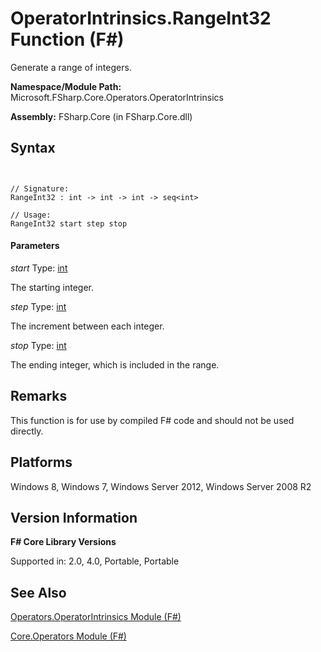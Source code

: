 # OperatorIntrinsics.RangeInt32 Function (F#)

Generate a range of integers.

**Namespace/Module Path:** Microsoft.FSharp.Core.Operators.OperatorIntrinsics

**Assembly:** FSharp.Core (in FSharp.Core.dll)


## Syntax


```


// Signature:
RangeInt32 : int -> int -> int -> seq<int>

// Usage:
RangeInt32 start step stop

```



#### Parameters
*start*
Type: [int](http://msdn.microsoft.com/en-us/library/025d5455-3622-4ea5-9573-3ecbd4ee1375)


The starting integer.


*step*
Type: [int](http://msdn.microsoft.com/en-us/library/025d5455-3622-4ea5-9573-3ecbd4ee1375)


The increment between each integer.


*stop*
Type: [int](http://msdn.microsoft.com/en-us/library/025d5455-3622-4ea5-9573-3ecbd4ee1375)


The ending integer, which is included in the range.




## Remarks
This function is for use by compiled F# code and should not be used directly.


## Platforms
Windows 8, Windows 7, Windows Server 2012, Windows Server 2008 R2


## Version Information
**F# Core Library Versions**

Supported in: 2.0, 4.0, Portable, Portable




## See Also
[Operators.OperatorIntrinsics Module &#40;F&#35;&#41;](Operators.OperatorIntrinsics+Module+%28FSharp%29.md)

[Core.Operators Module &#40;F&#35;&#41;](Core.Operators+Module+%28FSharp%29.md)

